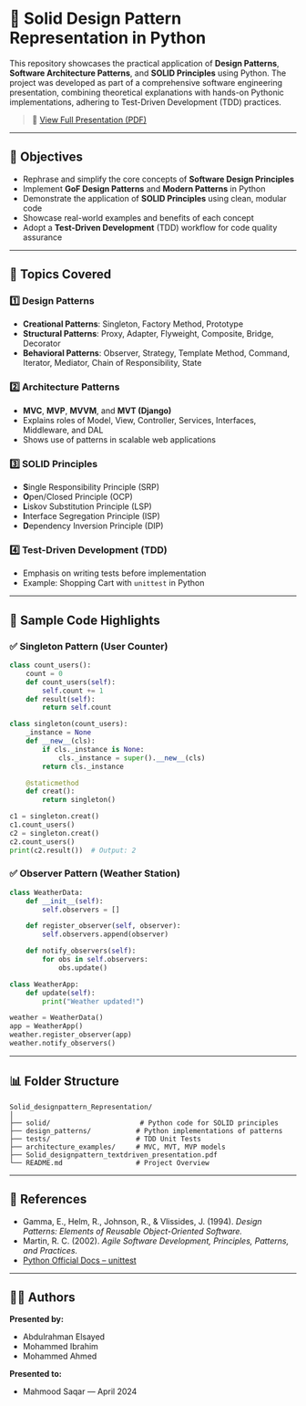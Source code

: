 # 🧱 Solid Design Pattern Representation in Python

This repository showcases the practical application of **Design Patterns**, **Software Architecture Patterns**, and **SOLID Principles** using Python. The project was developed as part of a comprehensive software engineering presentation, combining theoretical explanations with hands-on Pythonic implementations, adhering to Test-Driven Development (TDD) practices.

> 📄 [View Full Presentation (PDF)](./Solid_designpattern_textdriven_presentation.pdf)

---

## 📌 Objectives

- Rephrase and simplify the core concepts of **Software Design Principles**
- Implement **GoF Design Patterns** and **Modern Patterns** in Python
- Demonstrate the application of **SOLID Principles** using clean, modular code
- Showcase real-world examples and benefits of each concept
- Adopt a **Test-Driven Development** (TDD) workflow for code quality assurance

---

## 🧠 Topics Covered

### 1️⃣ **Design Patterns**
- **Creational Patterns**: Singleton, Factory Method, Prototype
- **Structural Patterns**: Proxy, Adapter, Flyweight, Composite, Bridge, Decorator
- **Behavioral Patterns**: Observer, Strategy, Template Method, Command, Iterator, Mediator, Chain of Responsibility, State

### 2️⃣ **Architecture Patterns**
- **MVC**, **MVP**, **MVVM**, and **MVT (Django)**
- Explains roles of Model, View, Controller, Services, Interfaces, Middleware, and DAL
- Shows use of patterns in scalable web applications

### 3️⃣ **SOLID Principles**
- **S**ingle Responsibility Principle (SRP)
- **O**pen/Closed Principle (OCP)
- **L**iskov Substitution Principle (LSP)
- **I**nterface Segregation Principle (ISP)
- **D**ependency Inversion Principle (DIP)

### 4️⃣ **Test-Driven Development (TDD)**
- Emphasis on writing tests before implementation
- Example: Shopping Cart with `unittest` in Python

---

## 🧪 Sample Code Highlights

### ✅ Singleton Pattern (User Counter)
```python
class count_users():
    count = 0
    def count_users(self):
        self.count += 1
    def result(self):
        return self.count

class singleton(count_users):
    _instance = None
    def __new__(cls):
        if cls._instance is None:
            cls._instance = super().__new__(cls)
        return cls._instance

    @staticmethod
    def creat():
        return singleton()

c1 = singleton.creat()
c1.count_users()
c2 = singleton.creat()
c2.count_users()
print(c2.result())  # Output: 2
```

### ✅ Observer Pattern (Weather Station)
```python
class WeatherData:
    def __init__(self):
        self.observers = []

    def register_observer(self, observer):
        self.observers.append(observer)

    def notify_observers(self):
        for obs in self.observers:
            obs.update()

class WeatherApp:
    def update(self):
        print("Weather updated!")

weather = WeatherData()
app = WeatherApp()
weather.register_observer(app)
weather.notify_observers()
```

---

## 📊 Folder Structure

```
Solid_designpattern_Representation/
│
├── solid/                      # Python code for SOLID principles
├── design_patterns/           # Python implementations of patterns
├── tests/                     # TDD Unit Tests
├── architecture_examples/     # MVC, MVT, MVP models
├── Solid_designpattern_textdriven_presentation.pdf
└── README.md                  # Project Overview
```

---

## 📘 References

- Gamma, E., Helm, R., Johnson, R., & Vlissides, J. (1994). *Design Patterns: Elements of Reusable Object-Oriented Software.*
- Martin, R. C. (2002). *Agile Software Development, Principles, Patterns, and Practices.*
- [Python Official Docs – unittest](https://docs.python.org/3/library/unittest.html)

---

## 🧑‍💻 Authors

**Presented by:**
- Abdulrahman Elsayed
- Mohammed Ibrahim
- Mohammed Ahmed

**Presented to:**
- Mahmood Saqar — April 2024
